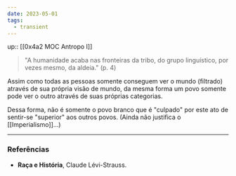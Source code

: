 ```yaml
---
date: 2023-05-01
tags:
  - transient
---
```

up:: [[0x4a2 MOC Antropo I]]

> "A humanidade acaba nas fronteiras da tribo, do grupo linguístico, por vezes mesmo, da aldeia." (p. 4)

Assim como todas as pessoas somente conseguem ver o mundo (filtrado) através de sua própria visão de mundo, da mesma forma um povo somente pode ver o outro através de suas próprias categorias.

Dessa forma, não é somente o povo branco que é "culpado" por este ato de sentir-se "superior" aos outros povos. (Ainda não justifica o [[Imperialismo]]...)

---
### Referências
- **Raça e História**, Claude Lévi-Strauss.

